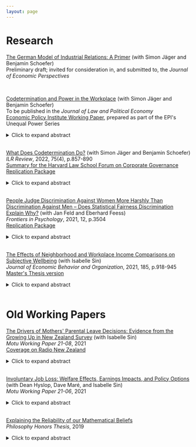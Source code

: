 ```yaml
---
layout: page
---
```


<h1> Research </h1>

[The German Model of Industrial Relations: A Primer](jep_germany.pdf) (with Simon Jäger and Benjamin Schoefer)<br/>
Preliminary draft; invited for consideration in, and submitted to, the _Journal of Economic Perspectives_ <br/>

<br/>


[Codetermination and Power in the Workplace](epi_21.pdf) (with Simon Jäger and Benjamin Schoefer)<br/>
To be published in the _Journal of Law and Political Economy_<br/>
[Economic Policy Institute Working Paper](https://www.epi.org/unequalpower/publications/codetermination-and-power-in-the-workplace/), prepared as part of the EPI's Unequal Power Series<br/>
<details>
  <summary>Click to expand abstract</summary>
How does codetermination—entitling workers to participate in firm governance, either through membership on company boards or the formation of works councils—affect worker welfare and corporate decision making? We critically discuss the history and contemporary operation of European codetermination arrangements and review empirical evidence on their effects on firms and workers. Our review suggests that these arrangements are unlikely to significantly shift power in the workplace, but may mildly improve worker welfare and firm performance, in part by boosting information-sharing and cooperation and in part by slightly increasing worker influence.
</details><br/>

[What Does Codetermination Do?](wdcd_ilrr.pdf) (with Simon Jäger and Benjamin Schoefer)<br/>
_ILR Review_, 2022, 75(4), p.857-890<br/> 
[Summary for the Harvard Law School Forum on Corporate Governance](https://corpgov.law.harvard.edu/2021/06/29/what-does-codetermination-do/)<br/>
[Replication Package](https://github.com/shakkednoy/wdcd_replication)<br/>
<details>
  <summary>Click to expand abstract</summary>
We provide a comprehensive overview of codetermination, i.e., worker representation in firms’ governance and management. The available micro evidence points to zero or small positive effects of codetermination on worker and firm outcomes, and leaves room for moderate positive effects on productivity, wages, and job stability. We also present new country-level, general-equilibrium event studies of codetermination reforms between the 1960s and 2010s, finding no effects on aggregate economic outcomes or the quality of industrial relations. We offer three explanations of the institution’s limited impact. First, existing codetermination laws convey little authority to workers. Second, countries with codetermination laws have high baseline levels of informal worker voice. Third, codetermination laws may interact with other labor market institutions, such as union representation and collective bargaining. We close by discussing implications for recent codetermination proposals in the United States.
</details><br/>

[People Judge Discrimination Against Women More Harshly Than Discrimination Against Men – Does Statistical Fairness Discrimination Explain Why?](efs_published.pdf) (with Jan Feld and Eberhard Feess)<br/>
_Frontiers in Psychology_, 2021, 12, p.3504<br/>
[Replication Package](https://osf.io/2eq43/)<br/>
<details>
  <summary>Click to expand abstract</summary>
Previous research has shown that people care less about men than about women who are left behind. We show that this finding extends to the domain of labor market discrimination: In identical scenarios, people judge discrimination against women more morally bad than discrimination against men. This result holds in a representative sample of the US population and in a larger but not representative sample of Amazon Mechanical Turk (Mturk) respondents. We test if this gender gap is driven by statistical fairness discrimination, a process in which people use the gender of the victim to draw inferences about other characteristics which matter for their fairness judgments. We test this explanation with a survey experiment in which we explicitly hold information about the victim of discrimination constant. Our results provide only mixed support for the statistical fairness discrimination explanation. In our representative sample, we see no meaningful or significant effect of the information treatments. By contrast, in our Mturk sample, we see that providing additional information partly reduces the effect of the victim’s gender on judgment of the discriminator. While people may engage in statistical fairness discrimination, this process is unlikely to be an exhaustive explanation for why discrimination against women is judged as worse.
</details><br/>


[The Effects of Neighborhood and Workplace Income Comparisons on Subjective Wellbeing](thesis_jeboR2.pdf) (with Isabelle Sin)<br/>
_Journal of Economic Behavior and Organization_, 2021, 185, p.918-945<br/>
[Master's Thesis version](mcom.pdf)<br/>
<details>
  <summary>Click to expand abstract</summary>
We investigate how a person’s happiness is affected by the incomes of her neighbors and coworkers. Using an unprecedentedly rich combination of administrative and survey data, we establish two central results. First, a person’s happiness is sensitive to her ordinal rank within her peer income distribution: people are happier the higher their income rank. Second, workplace rank matters much more than neighborhood rank. We confirm that our results reflect a causal effect of peer income by implementing sensitivity analyses, identifying off changes in peer income over time for immobile people, exploiting plausibly exogenous moves between workplaces triggered by mass layoffs, and testing for the effects of unobservable group-level confounders. 
</details><br/>

<h1> Old Working Papers </h1>

[The Drivers of Mothers' Parental Leave Decisions: Evidence from the Growing Up in New Zealand Survey](leave_21.pdf) (with Isabelle Sin)<br/>
_Motu Working Paper 21-08_, 2021<br/> 
[Coverage on Radio New Zealand](https://www.rnz.co.nz/national/programmes/ninetonoon/audio/2018801750/new-research-examines-what-drives-mothers-parental-leave)<br/>
<details>
  <summary>Click to expand abstract</summary>
In this paper we compare mothers’ preferred leave, anticipated leave, and realised leave to shed light on how well different types of mothers are able to predict the parental leave they will take, and the factors that drive them to deviate from their plans. We use data from the Growing Up in New Zealand longitudinal survey on mothers’ preferred and anticipated leave reported antenatally, their realised leave, and the reasons they give for their leave-related choices to better understand the drivers of mothers’ leave decisions. We find mothers tend to anticipate substantially less leave than they prefer, but end up taking more leave on average than they anticipate. They have a moderate ability to take their preferred leave up to a year, but very little ability to take more than a year of leave. The 52 weeks of job-protected leave specified by law may play a role in this. Financial constraints are the most important factor driving mothers back to work. Certain types of mothers, such those with low income, are particularly prone to shocks that cause them to return to work earlier than anticipated, whereas first-time mothers who plan a longer period of leave are vulnerable to shocks that cause them to delay their return to work.
</details><br/>

[Involuntary Job Loss: Welfare Effects, Earnings Impacts, and Policy Options](jobloss_21.pdf) (with Dean Hyslop, Dave Maré, and Isabelle Sin)<br/>
_Motu Working Paper 21-06_, 2021<br/>
<details>
  <summary>Click to expand abstract</summary>
Workers who experience involuntary job loss suffer from deep and persistent negative consequences. In this paper, we first summarise the evidence on the effects of involuntary job loss on displaced workers’ wellbeing. We conclude that displacement harms workers’ mental health and economic security in the short term and negatively affects their earnings and mortality risk in the long term. We then extrapolate the estimates of Hyslop and Townsend (2017) to estimate the economy-wide net-present value of wages lost as a result of displacement by the workers displaced in New Zealand in a representative year. Our estimates suggest that this value is likely between $3.3 billion (in a year of economic upswing) and $15.4 billion (in a year of very severe economic downswing). Finally, we survey the policy options available for dealing with involuntary displacement. We conclude that unemployment insurance or unemployment benefits can effectively mitigate the immediate negative effects of displacement and have only small downsides. By contrast, training and job placement programs are typically ineffective, but in some circumstances might have high potential upside.
</details><br/>

[Explaining the Reliability of our Mathematical Beliefs](phil489.pdf)<br/>
_Philosophy Honors Thesis_, 2019<br/>
<details>
  <summary>Click to expand abstract</summary>
The Benacerraf-Field Problem is the challenge, for mathematical realists, of explaining why our mathematical beliefs are reliable, given that we can’t interact with or observe mathematical entities. On one interpretation, the Benacerraf-Field Problem threatens the counterfactual sensitivity of our mathematical beliefs: the Problem suggests that, if the mathematical facts were different, our mathematical beliefs would not be correspondingly different. I argue that, on this interpretation, the Benacerraf-Field Problem can be overcome. If the mathematical facts were different, the physical world would have to be correspondingly different. For example, if the solution to a set of differential equations predicts the equilibrium behaviour of a physical system, then if the solution to those equations were different, the equilibrium behaviour of that system would have to be correspondingly different. Moreover, our mathematical beliefs are informed by the physical world, since our mathematical beliefs are influenced by our physical intuitions and because mathematics often develops in tandem with science. So if the mathematical facts were different, the physical world would have to be correspondingly different; and if the physical world were different, our mathematical beliefs would be correspondingly different. It follows that our mathematical beliefs are counterfactually sensitive, and the Benacerraf-Field Problem can be overcome.

</details><br/>
